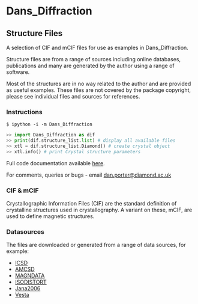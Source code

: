 # Dans_Diffraction
## Structure Files
A selection of CIF and mCIF files for use as examples in Dans_Diffraction.

Structure files are from a range of sources including online databases, publications and many are generated by the
author using a range of software. 

Most of the structures are in no way related to the author and are provided as
useful examples. These files are not covered by the package copyright, please see individual files and sources for references.

### Instructions
```text
$ ipython -i -m Dans_Diffraction
```

```python
>> import Dans_Diffraction as dif
>> print(dif.structure_list.list) # display all available files
>> xtl = dif.structure_list.Diamond() # create crystal object
>> xtl.info() # print Crystal structure parameters
```

Full code documentation available [here](https://danporter.github.io/Dans_Diffraction/).

For comments, queries or bugs - email [dan.porter@diamond.ac.uk](mailto:dan.porter@diamond.ac.uk)

### CIF & mCIF
Crystallographic Information Files (CIF) are the standard definition of crystalline structures used in crystallography.
A variant on these, mCIF, are used to define magnetic structures.

### Datasources
The files are downloaded or generated from a range of data sources, for example:

* [ICSD](https://icsd.products.fiz-karlsruhe.de/)
* [AMCSD](http://rruff.geo.arizona.edu/AMS/amcsd.php)
* [MAGNDATA](http://webbdcrista1.ehu.es/magndata/)
* [ISODISTORT](https://stokes.byu.edu/iso/isodistort.php)
* [Jana2006](http://www-xray.fzu.cz/jana/jana.html)
* [Vesta](http://jp-minerals.org/vesta/en/)